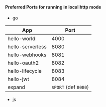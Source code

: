 #### Preferred Ports for running in local http mode

- go

| App | Port |
| --- | --- |
| hello-world | 4000 |
| hello-serverless | 8080 |
| hello-webhooks | 8081 |
| hello-oauth2 | 8082 |
| hello-lifecycle | 8083 |
| hello-jwt | 8084 |
| expand | `$PORT` (def `8080`) |

- js
